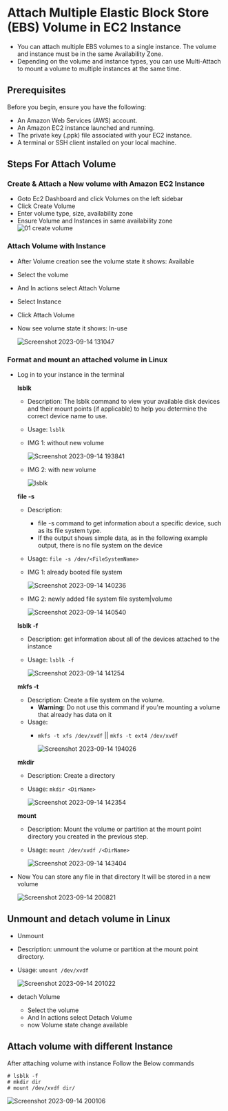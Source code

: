 #  Attach Multiple Elastic Block Store (EBS) Volume in EC2 Instance
  - You can attach multiple EBS volumes to a single instance. The volume and instance must be in the same Availability Zone.
  - Depending on the volume and instance types, you can use Multi-Attach to mount a volume to multiple instances at the same time.    

## Prerequisites

Before you begin, ensure you have the following:

- An Amazon Web Services (AWS) account.
- An Amazon EC2 instance launched and running.
- The private key (.ppk) file associated with your EC2 instance.
- A terminal or SSH client installed on your local machine.

## Steps For Attach Volume
### Create & Attach a New volume with Amazon EC2 Instance
- Goto Ec2 Dashboard and click Volumes on the left sidebar
- Click Create Volume
- Enter volume type, size, availability zone
- Ensure Volume and Instances in same availability zone
  ![01 create volume](https://github.com/BhuvanesWaran00/AWS/assets/117109051/3aeb3bb2-b6d8-44ea-ada3-8ca3bb2b9810)

### Attach Volume with Instance
- After Volume creation see the volume state it shows: Available
- Select the volume
- And In actions select Attach Volume
- Select Instance
- Click Attach Volume
- Now see volume state it shows: In-use

  ![Screenshot 2023-09-14 131047](https://github.com/BhuvanesWaran00/AWS/assets/117109051/81b6c59b-4e2b-4d27-b5a1-2c413e33a641)

### Format and mount an attached volume in Linux
- Log in to your instance in the terminal

   **lsblk**
    - Description: The lsblk command to view your available disk devices and their mount points (if applicable) to help you determine the correct device name to use.
    - Usage: `lsblk`
    - IMG 1: without new volume
      
      ![Screenshot 2023-09-14 193841](https://github.com/BhuvanesWaran00/AWS/assets/117109051/c8df36af-e1da-42b1-a3af-1687e9a10128)
    
    - IMG 2: with new volume
      
      ![lsblk](https://github.com/BhuvanesWaran00/AWS/assets/117109051/83a3f95a-ec8f-447f-a54f-5939ef6e7b00)
      
  **file -s**
    - Description:
        - file -s command to get information about a specific device, such as its file system type.
        - If the output shows simple data, as in the following example output, there is no file system on the device
    - Usage: `file -s /dev/<FileSystemName>`
    - IMG 1: already booted file system<br>
    
      ![Screenshot 2023-09-14 140236](https://github.com/BhuvanesWaran00/AWS/assets/117109051/7443c196-bdf4-40dc-951b-0f746f05d02d)
      
    - IMG 2: newly added file system file system|volume<br>
    
      ![Screenshot 2023-09-14 140540](https://github.com/BhuvanesWaran00/AWS/assets/117109051/213ebe81-b914-4151-84db-b0584afcc1e8)
      
  **lsblk -f**
    - Description: get information about all of the devices attached to the instance
    - Usage: `lsblk -f`
      
      ![Screenshot 2023-09-14 141254](https://github.com/BhuvanesWaran00/AWS/assets/117109051/81aadd8e-cbdd-4588-a2e5-98eda8cff57e)
  
  **mkfs -t**
    - Description:  Create a file system on the volume.
      - **Warning:** Do not use this command if you're mounting a volume that already has data on it 
    - Usage:
      - `mkfs -t xfs /dev/xvdf` || `mkfs -t ext4 /dev/xvdf`

        ![Screenshot 2023-09-14 194026](https://github.com/BhuvanesWaran00/AWS/assets/117109051/16a2368d-953d-4588-84dd-2ce751f97e44)

      
  **mkdir**
    - Description: Create a directory
    - Usage: `mkdir <DirName>`
      
      ![Screenshot 2023-09-14 142354](https://github.com/BhuvanesWaran00/AWS/assets/117109051/2652520a-71ae-4f2b-ab92-3273a89478a7)
  
  **mount**
    - Description: Mount the volume or partition at the mount point directory you created in the previous step.
    - Usage: `mount /dev/xvdf /<DirName>`
      
       ![Screenshot 2023-09-14 143404](https://github.com/BhuvanesWaran00/AWS/assets/117109051/dc3d639a-908d-4442-be9b-a76e3e129fe7)
      
- Now You can store any file in that directory  It will be stored in a new volume

  ![Screenshot 2023-09-14 200821](https://github.com/BhuvanesWaran00/AWS/assets/117109051/2bb43436-ad53-4481-a9c2-2eeb357ddcc3)
  

 ## Unmount and detach volume in Linux
 
 - Unmount
  - Description: unmount the volume or partition at the mount point directory.
  - Usage: `umount /dev/xvdf`
    
    ![Screenshot 2023-09-14 201022](https://github.com/BhuvanesWaran00/AWS/assets/117109051/5b034221-5df5-47fb-9387-5bdd29776251)

- detach Volume
  - Select the volume
  - And In actions select Detach Volume
  - now Volume state change available

## Attach volume with different Instance

After attaching volume with instance Follow the Below commands
```
# lsblk -f
# mkdir dir
# mount /dev/xvdf dir/
```


![Screenshot 2023-09-14 200106](https://github.com/BhuvanesWaran00/AWS/assets/117109051/5663eda4-e3ad-47c0-9020-80e2320dde88)

